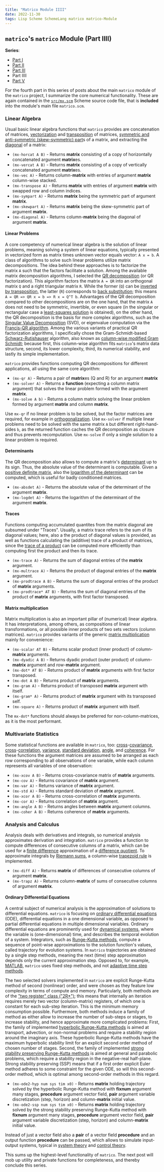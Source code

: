 ```yaml
---
title: "Matrico Module IIII"
date: 2022-11-30
tags: Lisp Scheme SchemeLang matrico matrico-Module
---
```


## `matrico`'s `matrico` Module (Part IIII)

**Series**:

* [Part I](http://numerical-schemer.xyz/2022/09/16/matrico-matrico-i.html)
* [Part II](http://numerical-schemer.xyz/2022/09/30/matrico-matrico-ii.html)
* [Part III](http://numerical-schemer.xyz/2022/10/17/matrico-matrico-iii.html)
* Part IIII
* [Part V](http://numerical-schemer.xyz/2022/12/15/matrico-matrico-v.html)

For the fourth part in this series of posts about the main `matrico` module of the `matrico` project,
I summarize the core numerical functionality.
These are again contained in the [`src/mx.scm`](https://github.com/gramian/matrico/blob/main/src/mx.scm) Scheme source code file,
that is **included** into the module's main file `matrico.scm`.

### Linear Algebra

Usual basic linear algebra functions that `matrico` provides are concatenation of matrices,
[vectorization](https://en.wikipedia.org/wiki/Vectorization_(mathematics)) and [transposition](https://en.wikipedia.org/wiki/Transpose) of matrices, [symmetric and anti-symmetric (skew-symmetric) part](https://en.wikipedia.org/wiki/Symmetric_matrix#Decomposition_into_symmetric_and_skew-symmetric)s of a matrix,
and extracting the [diagonal](https://en.wikipedia.org/wiki/Diagonal_matrix#Matrix-to-vector_diag_operator) of a matrix:

* `(mx-horcat A B)` - Returns **matrix** consisting of a copy of horizontally concatenated argument **matrix**es.
* `(mx-vercat A B)` - Returns **matrix** consisting of a copy of vertically concatenated argument **matrix**es.
* `(mx-vec A)` - Returns column-**matrix** with entries of argument **matrix** column-wise stacked.
* `(mx-transpose A)` - Returns **matrix** with entries of argument **matrix** with swapped row and column indices.
* `(mx-sympart A)` - Returns **matrix** being the symmetric part of argument **matrix**.
* `(mx-skewpart A)` - Returns **matrix** being the skew-symmetric part of argument **matrix**.
* `(mx-diagonal A)` - Returns column-**matrix** being the diagonal of argument **matrix**.

#### Linear Problems

A core competency of numerical linear algebra is the solution of linear problems,
meaning solving a system of linear equations, typically presented in vectorized form
as matrix times unknown vector equals vector: `A x = b`.
A class of algorithms to solve such linear problems utilize matrix decompositions.
The idea behind these approaches is to factorize the matrix `A` such that the factors
facilitate a solution.
Among the available matrix decomposition algorithms, I selected the [QR decomposition](https://en.wikipedia.org/wiki/QR_decomposition) (or QR factorization).
This algorithm factors the matrix `A = QR` into an orthogonal matrix `Q` and a right triangular matrix `R`.
While the former (`Q`) can be [inverted by transposition](https://en.wikipedia.org/wiki/Orthogonal_matrix),
the latter (`R`) corresponds to [back substitution](https://en.wikipedia.org/wiki/Triangular_matrix);
this means `A = QR => QR x = b => R x = Q^T b`.
Advantages of the QR decomposition compared to other decompositions are on the one hand, that the matrix `A`
does not need to be symmetric, invertible, or even square (in the singular or rectangular case a [least-squares solution](https://en.wikipedia.org/wiki/Numerical_methods_for_linear_least_squares#Orthogonal_decomposition_methods) is obtained),
on the other hand, the QR decomposition is the basis for more complex algorithms,
such as the [Singular Value Decomposition](https://en.wikipedia.org/wiki/Singular_value_decomposition#Numerical_approach) (SVD), or eigenvalue computation via the [Francis-QR algorithm](https://en.wikipedia.org/wiki/QR_algorithm).
Among the various variants of practical QR factorization algorithms, I specifically chose the Gram-Schmidt-based [Schwarz-Rutishauser](https://towardsdatascience.com/can-qr-decomposition-be-actually-faster-schwarz-rutishauser-algorithm-a32c0cde8b9b) algorithm,
also known as [column-wise modified Gram Schmidt](https://doi.org/10.1002/nla.1839);
because first, this column-wise algorithm fits `matrico`'s matrix data structure,
second, its lower complexity, third, its numerical stability, and lastly its simple implementation.

`matrico` provides functions computing QR decompositions for different applications, 
all using the same core algorithm:

* `(mx-qr A)` - Returns a pair of **matrix**es (Q and R) for an argument **matrix**
* `(mx-solver A)` - Returns a **function** (expecting a column matrix argument) that solves the linear problem formed with the argument **matrix**. 
* `(mx-solve A b)` - Returns a column matrix solving the linear problem formed by argument **matrix** and column **matrix**.

Use `mx-qr` if no linear problem is to be solved, but the factor matrices are required,
for example in [orthogonalization](https://en.wikipedia.org/wiki/Orthogonalization).
Use `mx-solver` if multiple linear problems need to be solved with the same matrix `A` but different right-hand-sides `b`, as the returned function caches the QR decomposition as closure and thus prevents recomputation.
Use `mx-solve` if only a single solution to a linear problem is required.

#### Determinants

The QR decomposition also allows to compute a matrix's [determinant](https://en.wikipedia.org/wiki/QR_decomposition#Connection_to_a_determinant_or_a_product_of_eigenvalues) up to its sign.
Thus, the absolute value of the determinant is computable.
Given a [positive definite matrix](https://en.wikipedia.org/wiki/Definite_matrix), also the [logarithm of the determinant](https://en.wikipedia.org/wiki/Determinant#Trace) can be computed,
which is useful for badly conditioned matrices. 

* `(mx-absdet A)` - Returns the absolute value of the determinant of the argument **matrix**.
* `(mx-logdet A)` - Returns the logarithm of the determinant of the argument **matrix**.

#### Traces

Functions computing accumulated quantites from the matrix diagonal are subsumed under "Traces".
Usually, a matrix trace refers to the sum of its diagonal values;
here, also a the product of diagonal values is provided,
as well as functions calculating the (additive) trace of a product of matrices,
since the [trace of a product](https://en.wikipedia.org/wiki/Trace_(linear_algebra)#Trace_of_a_product) can be computed more efficiently than computing first the product and then its trace.

* `(mx-trace A)` - Returns the sum of diagonal entries of the **matrix** argument.
* `(mx-multrace A)` - Returns the product of diagonal entries of the **matrix** argument.
* `(mx-prodtrace A B)` - Returns the sum of diagonal entries of the product of **matrix** arguments.
* `(mx-prodtrace* AT B)` - Returns the sum of diagonal entries of the product of **matrix** arguments, with first factor transposed.

#### Matrix multiplication

Matrix multiplication is also an important pillar of (numerical) linear algebra.
It has interpretations, among others, as compositions of linear transformations, 
or all possible inner products of two sets vectors (column matrices).
`matrico` provides variants of the generic [matrix multiplication](https://gramian.github.io/numerical-schemer.xyz/2022/08/04/matrico-matrix.html)
mainly for convenience:

* `(mx-scalar AT B)` - Returns scalar product (inner product) of column-**matrix** arguments.
* `(mx-dyadic A B)` - Returns dyadic product (outer product) of column-**matrix** argument and row-**matrix** argument.
* `(mx-dot* AT B)` - Returns product of **matrix** arguments with first factor transposed.
* `(mx-dot A B)` - Returns product of **matrix** arguments.
* `(mx-gram A)` - Returns product of transposed **matrix** argument with itself.
* `(mx-gram* A)` - Returns product of **matrix** argument with its transposed self.
* `(mx-square A)` - Returns product of **matrix** argument with itself.

The `mx-dot*` functions should always be preferred for non-column-matrices, as it is the most performant.

### Multivariate Statistics

Some statistical functions are available in `matrico`, too:
[cross](https://en.wikipedia.org/wiki/Cross-covariance_matrix)-[covariance](https://en.wikipedia.org/wiki/Covariance_matrix),
[cross](https://en.wikipedia.org/wiki/Cross-correlation_matrix)-[correlation](https://en.wikipedia.org/wiki/Autocorrelation#Matrix),
[variance](https://en.wikipedia.org/wiki/Variance), [standard deviation](https://en.wikipedia.org/wiki/Standard_deviation),
[angle](https://en.wikipedia.org/wiki/Cosine_similarity), and [coherence](https://en.wikipedia.org/wiki/Coherence_(signal_processing)).
For these functions the argument matrices are assumed to be arranged as
each row corresponding to all observations of one variable,
while each column represents all variables of one observation:

* `(mx-xcov A B)` - Returns cross-covariance matrix of **matrix** arguments.
* `(mx-cov A)` - Returns covariance of **matrix** argument.
* `(mx-var A)` - Returns variance of **matrix** argument.
* `(mx-std A)` - Returns standard deviation of **matrix** argument.
* `(mx-xcor A B)` - Returns cross-correlation of **matrix** arguments.
* `(mx-cor A)` - Returns correlation of **matrix** argument.
* `(mx-angle A B)` - Returns angles between **matrix** argument columns.
* `(mx-coher A B)` - Returns coherence of **matrix** arguments.

### Analysis and Calculus

Analysis deals with derivatives and integrals,
so numerical analysis approximates derivation and integration.
`matrico` provides a function to compute differences of consecutive columns of a matrix,
which can be used for a [finite difference](https://en.wikipedia.org/wiki/Finite_difference) approximation of a [difference quotient](https://en.wikipedia.org/wiki/Difference_quotient).
To approximate integrals by [Riemann sums](https://en.wikipedia.org/wiki/Riemann_sum), a column-wise [trapezoid rule](https://en.wikipedia.org/wiki/Trapezoidal_rule) is implemented.

* `(mx-diff A)` - Returns **matrix** of differences of consecutive columns of argument **matrix**.
* `(mx-trapz A)` - Returns column-**matrix** of sums of consecutive columns of argument **matrix**.

#### Ordinary Differential Equations

A central subject of numerical analysis is the approximation of solutions to differential equations.
`matrico` is focusing on [ordinary differential equations](https://en.wikipedia.org/wiki/Ordinary_differential_equation) (ODE), differential equations in a one dimensional variable,
as opposed to partial differential equations in multiple dimensional variables.
Ordinary differential equations are prominently used for [dynamical systems](https://en.wikipedia.org/wiki/Dynamical_system),
where the variable is (one-dimensional) time, and describes the temporal evolution of a system.
Integrators, such as [Runge-Kutta methods](https://en.wikipedia.org/wiki/Runge%E2%80%93Kutta_methods),
compute a sequence of point-wise approximations to the solution function's values, called trajectory for evolution systems.
In `matrico` trajectories are obtained by a single step methods, meaning the next (time) step approximation depends only the current approximation step.
Opposed to, for example, [MATLAB](https://www.mathworks.com/help/matlab/math/choose-an-ode-solver.html), `matrico` uses fixed step methods,
and not [adaptive time step methods](https://en.wikipedia.org/wiki/Adaptive_step_size).

The two selected solvers implemented in `matrico` are explicit Runge-Kutta method of second (nonlinear) order,
and were chosen as they feature low complexity in terms of compute and memory.
Particularly, both methods are of the ["two register" class ("2R*")](https://doi.org/10.1016/j.jcp.2009.11.006);
this means that internally an iteration requires merely two vector (column-matrix) registers,
of which one is constant for each sub-step iteration.
This is the minimum memory consumption possible.
Furthermore, both methods induce a family of method as either allow to increase the number of sub-steps or stages, to increase stability,
and hence approximate more complicated problems:
First, the family of implemented [hyperbolic Runge-Kutta methods](https://doi.org/10.1016/0378-4754(84)90056-9) is aimed at transport, advection, or non-normal problems and require a stability region around the imaginary axis.
These hyperbolic Runge-Kutta methods have the maximum hyperbolic stability limit for an explicit second order method of chosen number of stages.
Second, the family of implemented [strong stability preserving Runge-Kutta methods](https://doi.org/10.1137/07070485X) is aimed at general and parabolic problems, which require a stability region in the negative-real half-plane.
Strong stability preserving (SSP) means that if a first order explicit Euler method adheres to some constraint for the given ODE, so will this second-order method, which is optimal among second-order methods in this regard.

* `(mx-ode2-hyp num sys tim x0)` - Returns **matrix** holding trajectory solved by the hyperbolic Runge-Kutta method with **fixnum** argument many stages, **procedure** argument vector field, **pair** argument variable discretization (step, horizon) and column-**matrix** initial value.
* `(mx-ode2-ssp num sys tim x0)` - Returns **matrix** holding trajectory solved by the strong stability preserving Runge-Kutta method with **fixnum** argument many stages, **procedure** argument vector field, **pair** argument variable discretization (step, horizon) and column-**matrix** initial value.

Instead of just a vector field also a **pair** of a vector field **procedure** and an output function **procedure** can be passed, which allows to simulate input-output systems, typical in [system theory](https://en.wikipedia.org/wiki/Dynamical_systems_theory) and [control theory](https://en.wikipedia.org/wiki/Control_theory).

This sums up the highest-level functionality of `matrico`.
The next post will mob up utility and private functions for completeness,
and thereby conclude this series.